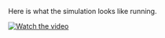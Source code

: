 Here is what the simulation looks like running.


[![Watch the video]()]([https://youtu.be/vt5fpE0bzSY](https://www.youtube.com/watch?v=sOT0_8nGfGU&ab_channel=ValiKhan))
